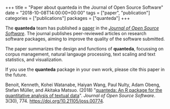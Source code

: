 +++
title = "Paper about quanteda in the Journal of Open Source Software"
date = "2018-10-08T14:00:00+00:00"
tags = ["paper", "publication"]
categories = ["publications"]
packages = ["quanteda"]
+++

The **quanteda** team has published a [paper](https://doi.org/10.21105/joss.00774) in the [_Journal of Open Source Software_](http://joss.theoj.org). The journal publishes peer-reviewed articles on research software packages, aiming to improve the quality of the software submitted. 

The paper summarizes the design and functions of **quanteda**, focussing on corpus management, natural langauge processing, text scaling and text statistics, and visualization.

If you use the **quanteda** package in your own work, please cite this paper in the future.  

Benoit, Kenneth, Kohei Watanabe, Haiyan Wang, Paul Nulty, Adam Obeng,
Stefan Müller, and Akitaka Matsuo. (2018) "[quanteda: An R package for
the quantitative analysis of textual
data](https://www.theoj.org/joss-papers/joss.00774/10.21105.joss.00774.pdf)".
*Journal of Open Source Software*. 3(30), 774.
<https://doi.org/10.21105/joss.00774>.
